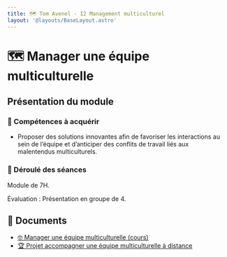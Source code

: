 ```yaml
---
title: 🗺️ Tom Avenel - I2 Management multiculturel
layout: '@layouts/BaseLayout.astro'
---
```


# 🗺️ Manager une équipe multiculturelle

## Présentation du module

### 🎯 Compétences à acquérir

- Proposer des solutions innovantes afin de favoriser les interactions au sein de l’équipe et d’anticiper des conflits de 
travail liés aux malentendus multiculturels.

### 📅 Déroulé des séances

Module de 7H.

Évaluation : Présentation en groupe de 4.

## 📑 Documents

- [🤓 Manager une équipe multiculturelle (cours)](/cours/management/multiculturel)
- [🏆 Projet accompagner une équipe multiculturelle à distance](/cours/management/projet-multiculturel)

